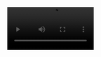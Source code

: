 <video src="media/videos/full_animation/1080p60/metapeakFull.mp4" align="middle" alt="" width="200"/>

Repository for making illustrative animations for the MALDI-IHC project using manim.
